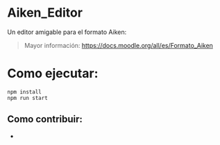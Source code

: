 Aiken_Editor
========================================================================

Un editor amigable para el formato Aiken:

> Mayor información: <https://docs.moodle.org/all/es/Formato_Aiken>



# Como ejecutar:

	npm install
	npm run start

## Como contribuir:
 - 
